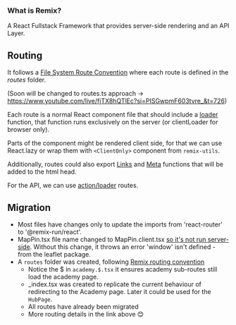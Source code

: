 ### What is Remix?
A React Fullstack Framework that provides server-side rendering and an API Layer.

## Routing
It follows a [File System Route Convention](https://remix.run/docs/en/main/start/v2#file-system-route-convention) where each route is defined in the *routes* folder.

(Soon will be changed to routes.ts approach -> https://www.youtube.com/live/fjTX8hQTlEc?si=PISGwpmF603tvre_&t=726)

Each route is a normal React component file that should include a [loader](https://remix.run/docs/en/main/route/loader) function, that function runs exclusively on the server (or clientLoader for browser only).

Parts of the component might be rendered client side, for that we can use React.lazy or wrap them with `<ClientOnly>` component from `remix-utils`.

Additionally, routes could also export [Links](https://remix.run/docs/en/main/route/links) and [Meta](https://remix.run/docs/en/main/route/meta) functions that will be added to the html head.

For the API, we can use [action/loader](https://remix.run/docs/en/main/route/action) routes.

## Migration
- Most files have changes only to update the imports from 'react-router' to '@remix-run/react'.
- MapPin.tsx file name changed to MapPin.client.tsx [so it's not run server-side](https://remix.run/docs/en/main/discussion/server-vs-client#splitting-up-client-and-server-code). Without this change, it throws an error 'window' isn't defined - from the leaflet package.
- A `routes` folder was created, following [Remix routing convention](https://remix.run/docs/en/main/file-conventions/routes)
  - Notice the $ in `academy.$.tsx` it ensures academy sub-routes still load the academy page.
  - _index.tsx was created to replicate the current behaviour of redirecting to the Academy page. Later it could be used for the `HubPage`.
  - All routes have already been migrated
  - More routing details in the link above 😊
  